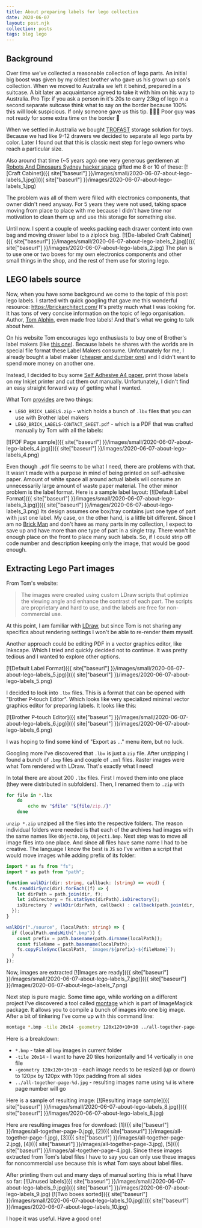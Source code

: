 ```yaml
---
title: About preparing labels for lego collection
date: 2020-06-07
layout: post.njk
collection: posts
tags: blog lego
---
```


Background
----------
Over time we've collected a reasonable collection of lego parts. An initial big boost was given by my oldest brother who gave us his grown up son's collection. When we moved to Australia we left it behind, prepared in a suitcase. A bit later an acquaintance agreed to take it with him on his way to Australia. Pro Tip: if you ask a  person in it's 20s  to carry 23kg of lego in a second separate suitcase think what to say on the border because 100% this will look suspicious. If only someone gave us this tip. 🤦🏻‍♂️ Poor guy was not ready for some extra time on the border 🤣

When we settled in Australia we bought [TROFAST](https://www.ikea.com/au/en/cat/toy-storage-20474/) storage solution for toys. Because we had like 9-12 drawers we decided to separate all lego parts by color. Later I found out that this is classic next step for lego owners who reach a particular size.

Also around that time (~5 years ago) one very generous gentlemen at [Robots And Dinosaurs Sydney hacker space](https://robodino.org/) gifted me 8 or 10 of these:
[![Craft Cabinet]({{ site["baseurl"] }}/images/small/2020-06-07-about-lego-labels_1.jpg)]({{ site["baseurl"] }}/images/2020-06-07-about-lego-labels_1.jpg)

The problem was all of them were filled with electronics components, that owner didn't need anyway. For 5 years they were not used, taking space moving from place to place with me because I didn't have time nor motivation to clean them up and use this storage for something else.

Until now. I spent a couple of weeks packing each drawer content into own bag and moving drawer label to a ziplock bag.
[![De-labeled Craft Cabinet]({{ site["baseurl"] }}/images/small/2020-06-07-about-lego-labels_2.jpg)]({{ site["baseurl"] }}/images/2020-06-07-about-lego-labels_2.jpg)
The plan is to use one or two boxes for my own electronics components and other small things in the shop, and the rest of them use for storing lego.

LEGO labels source
------------------
Now, when you have some background we come to the topic of this post: lego labels. I started with quick googling  that gave me this wonderful resource: https://brickarchitect.com/ It's pretty much what I was looking for. It has tons of very concise information on the topic of lego organisation. Author, [Tom Alphin](https://www.instagram.com/tomalphin/?hl=en), even made free labels! And that's what we going to talk about here.

On his website Tom encourages lego enthusiasts to buy one of Brother's label makers (like [this one](https://www.amazon.com/dp/B00OCEKCB2/ref=as_li_ss_tl?ie=UTF8&linkCode=ll1&tag=thebrickarchitect-20&linkId=debb0ec67aff5b7d7d35224d45e34458)). Because labels he shares with the worlds are in special file format these Label Makers consume. Unfortunately for me, I already bought a label maker ([cheaper and dumber one](https://www.amazon.com.au/gp/product/B076LQ535N/ref=as_li_ss_tl?ie=UTF8&psc=1&linkCode=ll1&tag=soswow-22&linkId=329e5111e440b8b7fef5b058dfde2db6&language=en_AU)) and I didn't want to spend more money on another one.

Instead, I decided to buy some [Self Adhesive A4 paper](https://www.amazon.com.au/gp/product/B07KW4XFPT/ref=as_li_ss_tl?ie=UTF8&psc=1&linkCode=ll1&tag=soswow-22&linkId=31b6bb2ef8e76c3a380763d488ce8324&language=en_AU), print those labels on my Inkjet printer and cut them out manually. Unfortunately, I didn't find an easy straight forward way of getting what I wanted.

What Tom [provides](https://brickarchitect.com/labels/#download_lego_brick_labels) are two things: 
* `LEGO_BRICK_LABELS.zip` - which holds a bunch of `.lbx` files that you can use with Brother label makers
* `LEGO_BRICK_LABELS-CONTACT_SHEET.pdf` - which is a PDF that was crafted manually by Tom with all the labels:

[![PDF Page sample]({{ site["baseurl"] }}/images/small/2020-06-07-about-lego-labels_4.jpg)]({{ site["baseurl"] }}/images/2020-06-07-about-lego-labels_4.png)

Even though `.pdf` file seems to be what I need, there are problems with that. It wasn't made with a purpose in mind of being printed on self-adhesive paper. Amount of white space all around actual labels will consume an unnecessarily large amount of waste paper material. The other minor problem is the label format. Here is a sample label layout:
[![Default Label Format]({{ site["baseurl"] }}/images/small/2020-06-07-about-lego-labels_3.jpg)]({{ site["baseurl"] }}/images/2020-06-07-about-lego-labels_3.png)
Its design assumes one box/tray contains just one type of part with just one label. My case, on the other hand, is a little bit different. Since I am no [Brick Man](https://en.wikipedia.org/wiki/Ryan_McNaught) and don't have as many parts in my collection, I expect to save up and have more than one type of part in a single tray. There won't be enough place on the front to place many such labels. So, if I could strip off code number and description keeping only the image, that would be good enough.

Extracting Lego Part images
---------------------------

From Tom's website:
> The images were created using custom LDraw scripts that optimize the viewing angle and enhance the contrast of each part. The scripts are proprietary and hard to use, and the labels are free for non-commercial use.

At this point, I am familiar with [LDraw](https://www.ldraw.org/), but since Tom is not sharing any specifics about rendering settings I won't be able to re-render them myself.

Another approach could be editing PDF in a vector graphics editor, like Inkscape. Which I tried and quickly decided not to continue. It was pretty tedious and I wanted to explore other options.

[![Default Label Format]({{ site["baseurl"] }}/images/small/2020-06-07-about-lego-labels_5.jpg)]({{ site["baseurl"] }}/images/2020-06-07-about-lego-labels_5.png)

I decided to look into `.lbx` files. This is a format that can be opened with "Brother P-touch Editor". Which looks like very specialized minimal vector graphics editor for preparing labels. It looks like this:

[![Brother P-touch Editor]({{ site["baseurl"] }}/images/small/2020-06-07-about-lego-labels_6.jpg)]({{ site["baseurl"] }}/images/2020-06-07-about-lego-labels_6.png)

I was hoping to find some kind of "Export as ..." menu item, but no luck.

Googling more I've discovered that `.lbx` is just a `zip` file. After unzipping I found a bunch of `.bmp` files and couple of `.xml` files. Raster images were what Tom rendered with LDraw. That's exactly what I need!

In total there are about 200 `.lbx` files. First I moved them into one place (they were distributed in subfolders). Then, I renamed them to `.zip` with
```bash
for file in *.lbx
    do
        echo mv "$file" "${file/zip./}"
    done
```
`unzip *.zip` unziped all the files into the respective folders. The reason individual folders were needed is that each of the archives had images with the same names like `Object0.bmp`, `Object1.bmp`. Next step was to move all image files into one place. And since all files have same name I had to be creative. The language I know the best is `JS` so I've written a script that would move images while adding prefix of its folder:
```typescript
import * as fs from "fs";
import * as path from "path";

function walkDir(dir: string, callback: (string) => void) {
  fs.readdirSync(dir).forEach((f) => {
    let dirPath = path.join(dir, f);
    let isDirectory = fs.statSync(dirPath).isDirectory();
    isDirectory ? walkDir(dirPath, callback) : callback(path.join(dir, f));
  });
}

walkDir("./source", (localPath: string) => {
  if (localPath.endsWith(".bmp")) {
    const prefix = path.basename(path.dirname(localPath));
    const fileName = path.basename(localPath);
    fs.copyFileSync(localPath, `images/${prefix}-${fileName}`);
  }
});
```

Now, images are extracted
[![Images are ready]({{ site["baseurl"] }}/images/small/2020-06-07-about-lego-labels_7.jpg)]({{ site["baseurl"] }}/images/2020-06-07-about-lego-labels_7.png)

Next step is pure magic. Some time ago, while working on a different project I've discovered a tool called [montage](http://www.imagemagick.org/Usage/montage/) which is part of ImageMagick package. It allows you to compile a bunch of images into one big image. After a bit of tinkering I've come up with this command line:
```bash
montage *.bmp -tile 20x14 -geometry 120x120+10+10 ../all-together-page-%d.jpg
```
Here is a breakdown:
* `*.bmp` - take all `bmp` images in current folder
* `-tile 20x14` - I want to have 20 tiles horizontally and 14 vertically in one file
* `-geometry 120x120+10+10` - each image needs to be resized (up or down) to 120px by 120px with 10px padding from all sides
* `../all-together-page-%d.jpg` - resulting images name using `%d` is where page number will go

Here is a sample of resulting image:
[![Resulting image sample]({{ site["baseurl"] }}/images/small/2020-06-07-about-lego-labels_8.jpg)]({{ site["baseurl"] }}/images/2020-06-07-about-lego-labels_8.jpg)

Here are resulting images free for download: [1]({{ site["baseurl"] }}/images/all-together-page-0.jpg), [2]({{ site["baseurl"] }}/images/all-together-page-1.jpg), [3]({{ site["baseurl"] }}/images/all-together-page-2.jpg), [4]({{ site["baseurl"] }}/images/all-together-page-3.jpg), [5]({{ site["baseurl"] }}/images/all-together-page-4.jpg). Since these images extracted from Tom's label files I have to say you can only use these images for noncommercial use because this is what Tom says about label files.

After printing them out and many days of manual sorting this is what I have so far:
[![Unused labels]({{ site["baseurl"] }}/images/small/2020-06-07-about-lego-labels_9.jpg)]({{ site["baseurl"] }}/images/2020-06-07-about-lego-labels_9.jpg)
[![Two boxes sorted]({{ site["baseurl"] }}/images/small/2020-06-07-about-lego-labels_10.jpg)]({{ site["baseurl"] }}/images/2020-06-07-about-lego-labels_10.jpg)

I hope it was useful. Have a good one!
